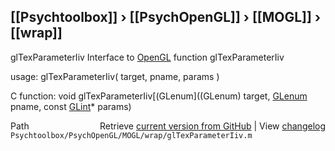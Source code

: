 ## [[Psychtoolbox]] &#8250; [[PsychOpenGL]] &#8250; [[MOGL]] &#8250; [[wrap]]

glTexParameterIiv  Interface to [OpenGL](OpenGL) function glTexParameterIiv  
  
usage:  glTexParameterIiv( target, pname, params )  
  
C function:  void glTexParameterIiv[(GLenum]((GLenum) target, [GLenum](GLenum) pname, const [GLint](GLint)\* params)  




<div class="code_header" style="text-align:right;">
  <span style="float:left;">Path&nbsp;&nbsp;</span> <span class="counter">Retrieve <a href=
  "https://raw.github.com/Psychtoolbox-3/Psychtoolbox-3/beta/Psychtoolbox/PsychOpenGL/MOGL/wrap/glTexParameterIiv.m">current version from GitHub</a> | View <a href=
  "https://github.com/Psychtoolbox-3/Psychtoolbox-3/commits/beta/Psychtoolbox/PsychOpenGL/MOGL/wrap/glTexParameterIiv.m">changelog</a></span>
</div>
<div class="code">
  <code>Psychtoolbox/PsychOpenGL/MOGL/wrap/glTexParameterIiv.m</code>
</div>

